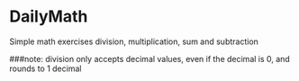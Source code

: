 # DailyMath
Simple math exercises
division, multiplication, sum and subtraction

###note:
division only accepts decimal values, even if the decimal is 0, and rounds to 1 decimal
